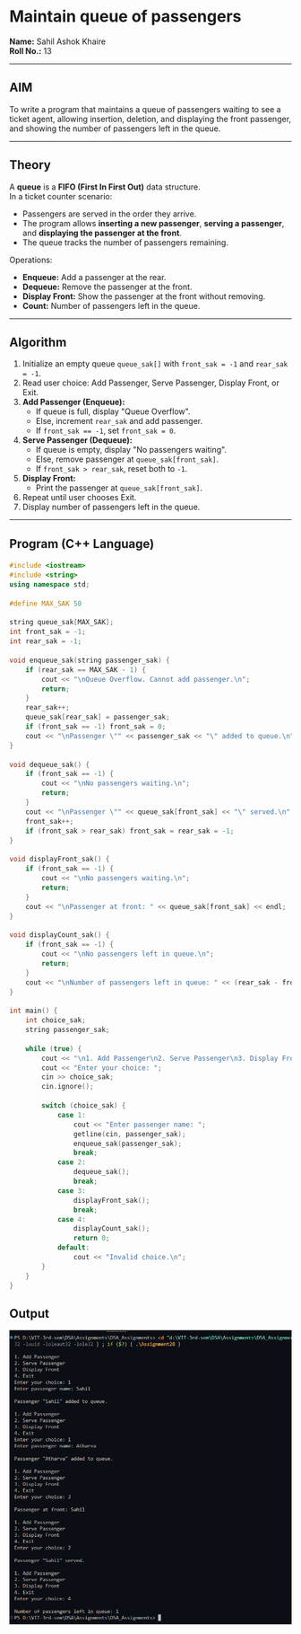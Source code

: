 # Maintain queue of passengers

**Name:** Sahil Ashok Khaire  
**Roll No.:** 13  

---

## AIM
To write a program that maintains a queue of passengers waiting to see a ticket agent, allowing insertion, deletion, and displaying the front passenger, and showing the number of passengers left in the queue.

---

## Theory
A **queue** is a **FIFO (First In First Out)** data structure.  
In a ticket counter scenario:  
- Passengers are served in the order they arrive.  
- The program allows **inserting a new passenger**, **serving a passenger**, and **displaying the passenger at the front**.  
- The queue tracks the number of passengers remaining.

Operations:  
- **Enqueue:** Add a passenger at the rear.  
- **Dequeue:** Remove the passenger at the front.  
- **Display Front:** Show the passenger at the front without removing.  
- **Count:** Number of passengers left in the queue.

---

## Algorithm
1. Initialize an empty queue `queue_sak[]` with `front_sak = -1` and `rear_sak = -1`.  
2. Read user choice: Add Passenger, Serve Passenger, Display Front, or Exit.  
3. **Add Passenger (Enqueue):**  
   - If queue is full, display "Queue Overflow".  
   - Else, increment `rear_sak` and add passenger.  
   - If `front_sak == -1`, set `front_sak = 0`.  
4. **Serve Passenger (Dequeue):**  
   - If queue is empty, display "No passengers waiting".  
   - Else, remove passenger at `queue_sak[front_sak]`.  
   - If `front_sak > rear_sak`, reset both to `-1`.  
5. **Display Front:**  
   - Print the passenger at `queue_sak[front_sak]`.  
6. Repeat until user chooses Exit.  
7. Display number of passengers left in the queue.

---

## Program (C++ Language)
```cpp
#include <iostream>
#include <string>
using namespace std;

#define MAX_SAK 50

string queue_sak[MAX_SAK];
int front_sak = -1;
int rear_sak = -1;

void enqueue_sak(string passenger_sak) {
    if (rear_sak == MAX_SAK - 1) {
        cout << "\nQueue Overflow. Cannot add passenger.\n";
        return;
    }
    rear_sak++;
    queue_sak[rear_sak] = passenger_sak;
    if (front_sak == -1) front_sak = 0;
    cout << "\nPassenger \"" << passenger_sak << "\" added to queue.\n";
}

void dequeue_sak() {
    if (front_sak == -1) {
        cout << "\nNo passengers waiting.\n";
        return;
    }
    cout << "\nPassenger \"" << queue_sak[front_sak] << "\" served.\n";
    front_sak++;
    if (front_sak > rear_sak) front_sak = rear_sak = -1;
}

void displayFront_sak() {
    if (front_sak == -1) {
        cout << "\nNo passengers waiting.\n";
        return;
    }
    cout << "\nPassenger at front: " << queue_sak[front_sak] << endl;
}

void displayCount_sak() {
    if (front_sak == -1) {
        cout << "\nNo passengers left in queue.\n";
        return;
    }
    cout << "\nNumber of passengers left in queue: " << (rear_sak - front_sak + 1) << endl;
}

int main() {
    int choice_sak;
    string passenger_sak;

    while (true) {
        cout << "\n1. Add Passenger\n2. Serve Passenger\n3. Display Front\n4. Exit\n";
        cout << "Enter your choice: ";
        cin >> choice_sak;
        cin.ignore();

        switch (choice_sak) {
            case 1:
                cout << "Enter passenger name: ";
                getline(cin, passenger_sak);
                enqueue_sak(passenger_sak);
                break;
            case 2:
                dequeue_sak();
                break;
            case 3:
                displayFront_sak();
                break;
            case 4:
                displayCount_sak();
                return 0;
            default:
                cout << "Invalid choice.\n";
        }
    }
}
```

## Output
![alt text](Assignment28.png)